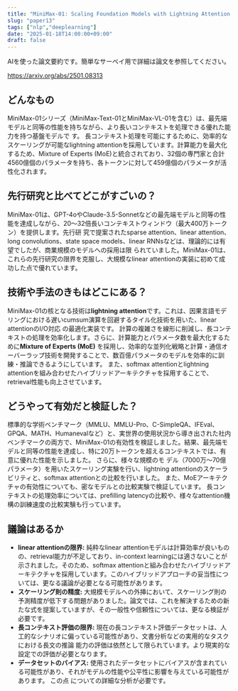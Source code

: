 ```yaml
---
title: "MiniMax-01: Scaling Foundation Models with Lightning Attention (AI論文要約)"
slug: "paper13"
tags: ["nlp","deeplearning"]
date: "2025-01-18T14:00:00+09:00"
draft: false
---
```


AIを使った論文要約です。簡単なサーベイ用で詳細は論文を参照してください。

https://arxiv.org/abs/2501.08313

## どんなもの

MiniMax-01シリーズ（MiniMax-Text-01とMiniMax-VL-01を含む）は、最先端モデルと同等の性能を持ちながら、より長いコンテキストを処理できる優れた能力を持つ基盤モデルで す。  長コンテキスト処理を可能にするために、効率的なスケーリングが可能なlightning attentionを採用しています。計算能力を最大化するため、Mixture of Experts (MoE)と統合されており、32個の専門家と合計4560億個のパラメータを持ち、各トークンに対して459億個のパラメータが活性化されます。


## 先行研究と比べてどこがすごいの？

MiniMax-01は、GPT-4oやClaude-3.5-Sonnetなどの最先端モデルと同等の性能を達成しながら、20～32倍長いコンテキストウィンドウ（最大400万トークン）を提供します。先行研 究で提案されたsparse attention、linear attention、long convolutions、state space models、linear RNNsなどは、理論的には有望でしたが、商業規模のモデルへの採用は限 られていました。MiniMax-01は、これらの先行研究の限界を克服し、大規模なlinear attentionの実装に初めて成功した点で優れています。


## 技術や手法のきもはどこにある？

MiniMax-01の核となる技術は**lightning attention**です。これは、因果言語モデリングにおける遅いcumsum演算を回避するタイル化技術を用いた、linear attentionのI/O対応 の最適化実装です。  計算の複雑さを線形に削減し、長コンテキストの処理を効率化します。さらに、計算能力とパラメータ数を最大化するために**Mixture of Experts (MoE)** を採用し、効率的な並列化戦略と計算・通信オーバーラップ技術を開発することで、数百億パラメータのモデルを効率的に訓練・推論できるようにしています。  また、softmax attentionとlightning attentionを組み合わせたハイブリッドアーキテクチャを採用することで、retrieval性能も向上させています。


## どうやって有効だと検証した？

標準的な学術ベンチマーク（MMLU、MMLU-Pro、C-SimpleQA、IFEval、GPQA、MATH、Humanevalなど）と、実世界の使用状況から導き出された社内ベンチマークの両方で、MiniMax-01の有効性を検証しました。結果、最先端モデルと同等の性能を達成し、特に20万トークンを超えるコンテキストでは、有意に優れた性能を示しました。  さらに、様々な規模のモ デル（7000万～70億パラメータ）を用いたスケーリング実験を行い、lightning attentionのスケーラビリティと、softmax attentionとの比較を行いました。  また、MoEアーキテクチャの有効性についても、密なモデルとの比較実験で検証しています。  長コンテキストの処理効率については、prefilling latencyの比較や、様々なattention機構の訓練速度の比較実験も行っています。


## 議論はあるか

* **linear attentionの限界:**  純粋なlinear attentionモデルは計算効率が良いものの、retrieval能力が不足しており、in-context learningには適さないことが示されました。そのため、softmax attentionと組み合わせたハイブリッドアーキテクチャを採用しています。このハイブリッドアプローチの妥当性については、更なる議論が必要となる可能性があります。
* **スケーリング則の精度:**  大規模モデルへの外挿において、スケーリング則の予測精度が低下する問題がありました。論文では、これを解決するための新たな式を提案していますが、その一般性や信頼性については、更なる検証が必要です。
* **長コンテキスト評価の限界:** 現在の長コンテキスト評価データセットは、人工的なシナリオに偏っている可能性があり、文書分析などの実用的なタスクにおける長文の推論 能力の評価は依然として限られています。より現実的な設定での評価が必要となります。
* **データセットのバイアス:** 使用されたデータセットにバイアスが含まれている可能性があり、それがモデルの性能や公平性に影響を与えている可能性があります。  この点 についての詳細な分析が必要です。